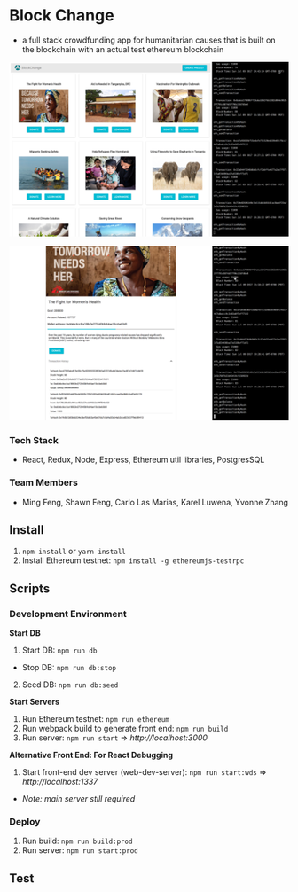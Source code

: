 # Block Change
- a full stack crowdfunding app for humanitarian causes that is built on the blockchain with an actual test ethereum blockchain

![Alt text](/public/main-page.png?raw=true "Main Page")

![Alt text](/public/donation-page.png?raw=true "Donation Page")

### Tech Stack
- React, Redux, Node, Express, Ethereum util libraries, PostgresSQL

### Team Members
- Ming Feng, Shawn Feng, Carlo Las Marias, Karel Luwena, Yvonne Zhang

## Install
1. `npm install` or `yarn install`
2. Install Ethereum testnet: `npm install -g ethereumjs-testrpc`

## Scripts

### Development Environment

**Start DB**
1. Start DB: `npm run db`
  - Stop DB: `npm run db:stop`
2. Seed DB: `npm run db:seed`

**Start Servers**
1. Run Ethereum testnet: `npm run ethereum`
2. Run webpack build to generate front end: `npm run build`
3. Run server: `npm run start` => *http://localhost:3000*

**Alternative Front End: For React Debugging**
1. Start front-end dev server (web-dev-server): `npm run start:wds` => *http://localhost:1337*
  - *Note: main server still required*

### Deploy
1. Run build: `npm run build:prod` 
2. Run server: `npm run start:prod`

## Test
